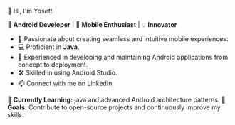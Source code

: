 👋 Hi, I'm Yosef!

🔧 **Android Developer** | 📱 **Mobile Enthusiast** | 💡 **Innovator**

- 🌟 Passionate about creating seamless and intuitive mobile experiences.
- 💻 Proficient in **Java**.
- 🚀 Experienced in developing and maintaining Android applications from concept to deployment.
- 🛠️ Skilled in using Android Studio.
- 📫 Connect with me on LinkedIn

🌱 **Currently Learning:**  java  and advanced Android architecture patterns.
🎯 **Goals:** Contribute to open-source projects and continuously improve my skills.
